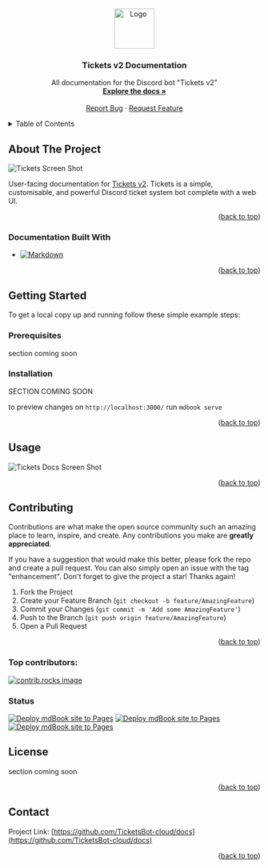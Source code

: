 <!-- Improved compatibility of back to top link: See: https://github.com/othneildrew/Best-README-Template/pull/73 -->
<a id="readme-top"></a>



<!-- PROJECT SHIELDS -->
<!--
*** I'm using markdown "reference style" links for readability.
*** Reference links are enclosed in brackets [ ] instead of parentheses ( ).
*** See the bottom of this document for the declaration of the reference variables
*** for contributors-url, forks-url, etc. This is an optional, concise syntax you may use.
*** https://www.markdownguide.org/basic-syntax/#reference-style-links
-->
<!-- [![Contributors][contributors-shield]][contributors-url]
[![Forks][forks-shield]][forks-url]
[![Stargazers][stars-shield]][stars-url]
[![Issues][issues-shield]][issues-url]
[![project_license][license-shield]][license-url] -->


<!--FIX -->

<!-- PROJECT LOGO -->
<br />
<div align="center">
  <a href="https://github.com/TicketsBot-cloud/docs">
    <img src="/src/img/tickets_docs_readme_logo.webp" alt="Logo" width="80" height="80">
  </a>

<h3 align="center">Tickets v2 Documentation</h3>

  <p align="center">
    All documentation for the Discord bot "Tickets v2"
    <br />
    <a href="https://docs.ticketsbot.cloud/"><strong>Explore the docs »</strong></a>
    <br />
    <br />
    <a href="https://github.com/TicketsBot-cloud/docs/issues/new?labels=bug&template=bug-report---.md">Report Bug</a>
    &middot;
    <a href="https://github.com/TicketsBot-cloud/docs/issues/new?labels=enhancement&template=feature-request---.md">Request Feature</a>
  </p>
</div>



<!-- TABLE OF CONTENTS -->
<details>
  <summary>Table of Contents</summary>
  <ol>
    <li>
      <a href="#about-the-project">About The Project</a>
      <ul>
        <li><a href="#built-with">Documentation Built With</a></li>
      </ul>
    </li>
    <li>
      <a href="#getting-started">Getting Started</a>
      <ul>
        <li><a href="#prerequisites">Prerequisites</a></li>
        <li><a href="#installation">Installation</a></li>
      </ul>
    </li>
    <li><a href="#usage">Usage</a></li>
    <li><a href="#contributing">Contributing</a></li>
    <li><a href="#license">License</a></li>
    <li><a href="#contact">Contact</a></li>
  </ol>
</details>



<!-- ABOUT THE PROJECT -->
## About The Project

![Tickets Screen Shot](/src/img/tickets_docs_readme_intro.webp)

User-facing documentation for [Tickets v2](https://ticketsbot.cloud). Tickets is a simple, customisable, and powerful Discord ticket system bot complete with a web UI.


<p align="right">(<a href="#readme-top">back to top</a>)</p>



### Documentation Built With

* [![Markdown][Markdown.org]][Markdown-url]


<p align="right">(<a href="#readme-top">back to top</a>)</p>



<!-- GETTING STARTED -->
## Getting Started

To get a local copy up and running follow these simple example steps:

### Prerequisites

section coming soon

### Installation

SECTION COMING SOON

to preview changes on `http://localhost:3000/` run `mdbook serve`

<p align="right">(<a href="#readme-top">back to top</a>)</p>



<!-- USAGE EXAMPLES -->
## Usage

![Tickets Docs Screen Shot](/src/img/tickets_docs_readme_usage.webp)


<p align="right">(<a href="#readme-top">back to top</a>)</p>



<!-- CONTRIBUTING -->
## Contributing

Contributions are what make the open source community such an amazing place to learn, inspire, and create. Any contributions you make are **greatly appreciated**.

If you have a suggestion that would make this better, please fork the repo and create a pull request. You can also simply open an issue with the tag "enhancement".
Don't forget to give the project a star! Thanks again!

1. Fork the Project
2. Create your Feature Branch (`git checkout -b feature/AmazingFeature`)
3. Commit your Changes (`git commit -m 'Add some AmazingFeature'`)
4. Push to the Branch (`git push origin feature/AmazingFeature`)
5. Open a Pull Request


<p align="right">(<a href="#readme-top">back to top</a>)</p>

### Top contributors:

<a href="https://github.com/Chaoskjell44/docs/graphs/contributors">
  <img src="https://contrib.rocks/image?repo=TicketsBot-cloud/docs" alt="contrib.rocks image" />
</a>


### Status

[![Deploy mdBook site to Pages](https://github.com/Chaoskjell44/docs/actions/workflows/mdbook.yml/badge.svg?branch=master&event=deployment_status)](https://github.com/Chaoskjell44/docs/actions/workflows/mdbook.yml)
[![Deploy mdBook site to Pages](https://github.com/Chaoskjell44/docs/actions/workflows/mdbook.yml/badge.svg?branch=master&event=issues)](https://github.com/Chaoskjell44/docs/actions/workflows/mdbook.yml)
[![Deploy mdBook site to Pages](https://github.com/Chaoskjell44/docs/actions/workflows/mdbook.yml/badge.svg?branch=master&event=status)](https://github.com/Chaoskjell44/docs/actions/workflows/mdbook.yml)


<!-- LICENSE -->
## License

section coming soon

<p align="right">(<a href="#readme-top">back to top</a>)</p>



<!-- CONTACT -->
## Contact

Project Link: [https://github.com/TicketsBot-cloud/docs](https://github.com/TicketsBot-cloud/docs)

<p align="right">(<a href="#readme-top">back to top</a>)</p>




<!-- MARKDOWN LINKS & IMAGES -->
<!-- https://www.markdownguide.org/basic-syntax/#reference-style-links -->
[contributors-shield]: https://img.shields.io/github/contributors/TicketsBot-cloud/docs.svg?style=for-the-badge
[contributors-url]: https://github.com/Chaoskjell44/docs/graphs/contributors
[forks-shield]: https://img.shields.io/github/forks/TicketsBot-cloud/docs.svg?style=for-the-badge
[forks-url]: https://github.com/TicketsBot-cloud/docs/network/members
[stars-shield]: https://img.shields.io/github/stars/TicketsBot-cloud/docs.svg?style=for-the-badge
[stars-url]: https://github.com/TicketsBot-cloud/docs/stargazers
[issues-shield]: https://img.shields.io/github/issues/TicketsBot-cloud/docs.svg?style=for-the-badge
[issues-url]: https://github.com/TicketsBot-cloud/docs/issues
[Markdown.org]: https://img.shields.io/badge/markdown-000000?style=for-the-badge&logo=markdown&logoColor=white
[Markdown-url]: https://www.markdownguide.org/
[Docker]: https://img.shields.io/badge/docker-2496ED?style=for-the-badge&logo=docker&logoColor=white
[Docker-url]: https://www.docker.com/
